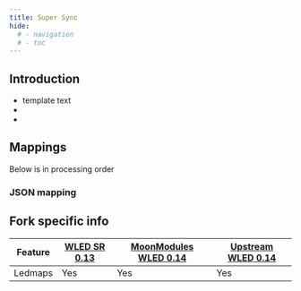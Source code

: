 ```yaml
---
title: Super Sync
hide:
  # - navigation
  # - toc
---
```


## Introduction


* template text
* 
* 

## Mappings
Below is in processing order

### JSON mapping

## Fork specific info

| Feature | [WLED SR 0.13](https://github.com/atuline/WLED/tree/dev) | [MoonModules WLED 0.14](https://github.com/MoonModules/WLED/tree/mdev) | [Upstream WLED 0.14](https://github.com/Aircoookie/WLED) |
|---|---|---|---|
Ledmaps|Yes|Yes|Yes

